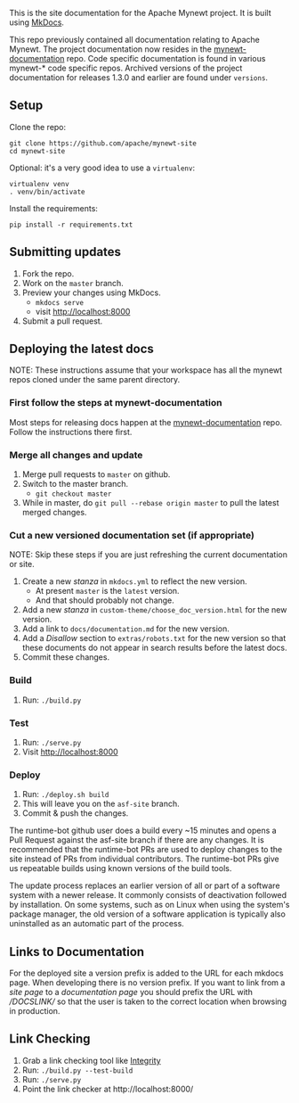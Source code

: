 This is the site documentation for the Apache Mynewt project. It is built using
[MkDocs](http://www.mkdocs.org/).

This repo previously contained all documentation relating to Apache Mynewt. The
project documentation now resides in the
[mynewt-documentation](https://github.com/apache/mynewt-documentation) repo.
Code specific documentation is found in various mynewt-\* code specific repos.
Archived versions of the project documentation for releases 1.3.0 and earlier
are found under `versions`.

## Setup

Clone the repo:

    git clone https://github.com/apache/mynewt-site
    cd mynewt-site

Optional: it's a very good idea to use a `virtualenv`:

    virtualenv venv
    . venv/bin/activate

Install the requirements:

    pip install -r requirements.txt

## Submitting updates

1. Fork the repo.
1. Work on the `master` branch.
1. Preview your changes using MkDocs.
    - `mkdocs serve`
    - visit [http://localhost:8000](http://localhost:8000)
1. Submit a pull request.

## Deploying the latest docs

NOTE: These instructions assume that your workspace has all the mynewt repos cloned under the same parent directory.

### First follow the steps at mynewt-documentation

Most steps for releasing docs happen at the
[mynewt-documentation](https://github.com/apache/mynewt-documentation) repo.
Follow the instructions there first.

### Merge all changes and update

1. Merge pull requests to `master` on github.
1. Switch to the master branch.
    - `git checkout master`
1. While in master, do `git pull --rebase origin master` to pull the latest merged changes.

### Cut a new versioned documentation set (if appropriate)

NOTE: Skip these steps if you are just refreshing the current documentation or site.

1. Create a new _stanza_ in `mkdocs.yml` to reflect the new version.
    - At present `master` is the `latest` version.
    - And that should probably not change.
1. Add a new _stanza_ in `custom-theme/choose_doc_version.html` for the new version.
1. Add a link to `docs/documentation.md` for the new version.
1. Add a _Disallow_ section to `extras/robots.txt` for the new version so that
   these documents do not appear in search results before the latest docs.
1. Commit these changes.

### Build

1. Run: `./build.py`

### Test

1. Run: `./serve.py`
1. Visit [http://localhost:8000](http://localhost:8000)

### Deploy

1. Run: `./deploy.sh build`
1. This will leave you on the `asf-site` branch.
1. Commit & push the changes.

The runtime-bot github user does a build every ~15 minutes and opens a Pull
Request against the asf-site branch if there are any changes. It is recommended
that the runtime-bot PRs are used to deploy changes to the site instead of PRs
from individual contributors. The runtime-bot PRs give us repeatable builds
using known versions of the build tools.

The update process replaces an earlier version of all or part of a software
system with a newer release. It commonly consists of deactivation followed 
by installation. On some systems, such as on Linux when using the system's 
package manager, the old version of a software application is typically also
uninstalled as an automatic part of the process.

## Links to Documentation

For the deployed site a version prefix is added to the URL for each mkdocs page.
When developing there is no version prefix. If you want to link from a _site
page_ to a _documentation page_ you should prefix the URL with _/DOCSLINK/_ so
that the user is taken to the correct location when browsing in production.

## Link Checking

1. Grab a link checking tool like [Integrity](http://peacockmedia.software/mac/integrity/free.html)
1. Run: `./build.py --test-build`
1. Run: `./serve.py`
1. Point the link checker at http://localhost:8000/
